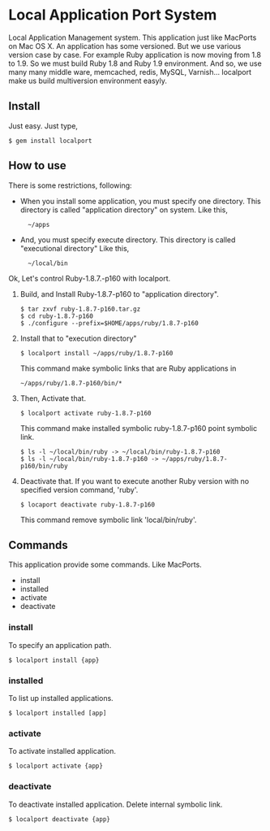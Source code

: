 # Local Application Port System
Local Application Management system. This application just like MacPorts on Mac
OS X.
An application has some versioned. But we use various version case by case.
For example Ruby application is now moving from 1.8 to 1.9.
So we must build Ruby 1.8 and Ruby 1.9 environment.
And so, we use many many middle ware, memcached, redis, MySQL, Varnish...
localport make us build multiversion environment easyly.

## Install
Just easy. Just type,

    $ gem install localport

## How to use
There is some restrictions, following:

* When you install some application, you must specify one directory.
  This directory is called "application directory" on system.
  Like this,

        ~/apps

* And, you must specify execute directory.
  This directory is called "executional directory"
  Like this,

        ~/local/bin

Ok, Let's control Ruby-1.8.7.-p160 with localport.

1.  Build, and Install Ruby-1.8.7-p160 to "application directory".

        $ tar zxvf ruby-1.8.7-p160.tar.gz
        $ cd ruby-1.8.7-p160
        $ ./configure --prefix=$HOME/apps/ruby/1.8.7-p160

2.  Install that to "execution directory"

        $ localport install ~/apps/ruby/1.8.7-p160

    This command make symbolic links that are Ruby applications in

        ~/apps/ruby/1.8.7-p160/bin/*

3.  Then, Activate that.

        $ localport activate ruby-1.8.7-p160

    This command make installed symbolic ruby-1.8.7-p160 point symbolic link.

        $ ls -l ~/local/bin/ruby -> ~/local/bin/ruby-1.8.7-p160
        $ ls -l ~/local/bin/ruby-1.8.7-p160 -> ~/apps/ruby/1.8.7-p160/bin/ruby

4.  Deactivate that.
    If you want to execute another Ruby version with no specified version command, 'ruby'.

        $ locaport deactivate ruby-1.8.7-p160

    This command remove symbolic link 'local/bin/ruby'.

## Commands
This application provide some commands. Like MacPorts.

- install
- installed
- activate
- deactivate

### install

To specify an application path.

    $ localport install {app}

### installed

To list up installed applications.

    $ localport installed [app]

### activate

To activate installed application.

    $ localport activate {app}

### deactivate

To deactivate installed application.
Delete internal symbolic link.

    $ localport deactivate {app}
